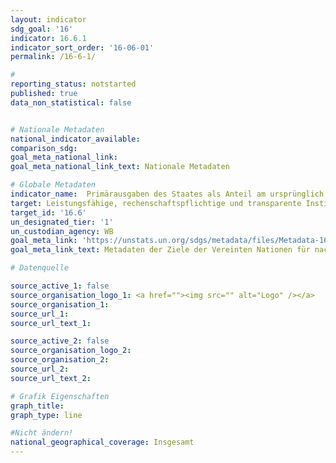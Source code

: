 ```yaml
---
layout: indicator
sdg_goal: '16'
indicator: 16.6.1
indicator_sort_order: '16-06-01'
permalink: /16-6-1/

#
reporting_status: notstarted
published: true
data_non_statistical: false


# Nationale Metadaten
national_indicator_available:
comparison_sdg:
goal_meta_national_link:
goal_meta_national_link_text: Nationale Metadaten

# Globale Metadaten
indicator_name:  Primärausgaben des Staates als Anteil am ursprünglich genehmigten Budget, nach Sektor (oder nach Haushaltscodes oder Ähnlichem)
target: Leistungsfähige, rechenschaftspflichtige und transparente Institutionen auf allen Ebenen aufbauen
target_id: '16.6'
un_designated_tier: '1'
un_custodian_agency: WB
goal_meta_link: 'https://unstats.un.org/sdgs/metadata/files/Metadata-16-06-01.pdf'
goal_meta_link_text: Metadaten der Ziele der Vereinten Nationen für nachhaltige Entwicklung

# Datenquelle

source_active_1: false
source_organisation_logo_1: <a href=""><img src="" alt="Logo" /></a>
source_organisation_1:
source_url_1:
source_url_text_1:

source_active_2: false
source_organisation_logo_2:
source_organisation_2:
source_url_2:
source_url_text_2:

# Grafik Eigenschaften
graph_title:
graph_type: line

#Nicht ändern!
national_geographical_coverage: Insgesamt
---
```

